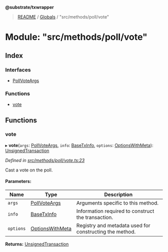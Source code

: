 **@substrate/txwrapper**

> [README](../README.md) / [Globals](../globals.md) / "src/methods/poll/vote"

# Module: "src/methods/poll/vote"

## Index

### Interfaces

* [PollVoteArgs](../interfaces/_src_methods_poll_vote_.pollvoteargs.md)

### Functions

* [vote](_src_methods_poll_vote_.md#vote)

## Functions

### vote

▸ **vote**(`args`: [PollVoteArgs](../interfaces/_src_methods_poll_vote_.pollvoteargs.md), `info`: [BaseTxInfo](../interfaces/_src_util_types_.basetxinfo.md), `options`: [OptionsWithMeta](../interfaces/_src_util_types_.optionswithmeta.md)): [UnsignedTransaction](../interfaces/_src_util_types_.unsignedtransaction.md)

*Defined in [src/methods/poll/vote.ts:23](https://github.com/paritytech/txwrapper/blob/ddb0953/src/methods/poll/vote.ts#L23)*

Cast a vote on the poll.

#### Parameters:

Name | Type | Description |
------ | ------ | ------ |
`args` | [PollVoteArgs](../interfaces/_src_methods_poll_vote_.pollvoteargs.md) | Arguments specific to this method. |
`info` | [BaseTxInfo](../interfaces/_src_util_types_.basetxinfo.md) | Information required to construct the transaction. |
`options` | [OptionsWithMeta](../interfaces/_src_util_types_.optionswithmeta.md) | Registry and metadata used for constructing the method.  |

**Returns:** [UnsignedTransaction](../interfaces/_src_util_types_.unsignedtransaction.md)
